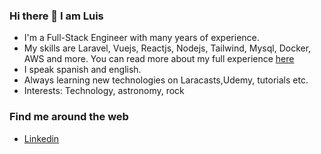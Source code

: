 ### Hi there 👋 I am Luis 

* I'm a Full-Stack Engineer with many years of experience.
* My skills are Laravel, Vuejs, Reactjs, Nodejs, Tailwind, Mysql, Docker, AWS and more. You can read more about my full experience [here](https://github.com/lupanvi/lupanvi/blob/master/EXPERIENCE.md)
* I speak spanish and english.
* Always learning new technologies on Laracasts,Udemy, tutorials etc.
* Interests: Technology, astronomy, rock

### Find me around the web
* [Linkedin](https://www.linkedin.com/in/luis-p-5b534946)

